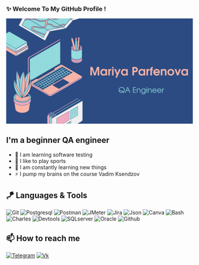 ### ✨ Welcome To My GitHub Profile !

![Braydon's GitHub Banner](./GitHubHeader.png)

## I'm a beginner QA engineer
- 💪 I am learning software testing
- 🎉 I like to play sports
- 🥅 I am constantly learning new things
- ⚡ I pump my brains on the course Vadim Ksendzov

## 🪁 Languages & Tools

![Git](https://img.shields.io/static/v1?style=for-the-badge&logo=git&message=Git&label=&color=F05032&labelColor=000000)
![Postgresql](https://img.shields.io/static/v1?style=for-the-badge&logo=Postgresql&message=Postgresql&label=&color=32aab8&labelColor=000000)
![Postman](https://img.shields.io/static/v1?style=for-the-badge&logo=Postman&message=Postman&label=&color=F05032&labelColor=000000)
![JMeter](https://img.shields.io/static/v1?style=for-the-badge&logo=apachejmeter&message=Jmeter&label=&color=852677&labelColor=000000)
![Jira](https://img.shields.io/static/v1?style=for-the-badge&logo=jira&message=Jira&label=&color=32aab8&labelColor=000000)
![Json](https://img.shields.io/static/v1?style=for-the-badge&logo=json&message=JSON&label=&color=808080&labelColor=000000)
![Canva](https://img.shields.io/static/v1?style=for-the-badge&logo=canva&message=Canva&label=&color=00c4cc&labelColor=000000)
![Bash](https://img.shields.io/static/v1?style=for-the-badge&logo=gnubash&message=Bash&label=&color=9ACD32&labelColor=000000)
![Charles](https://img.shields.io/static/v1?style=for-the-badge&message=Charles&label=&color=87CEEB&labelColor=000000)
![Devtools](https://img.shields.io/static/v1?style=for-the-badge&message=Devtools&label=&color=0000FF&labelColor=000000)
![SQLserver](https://img.shields.io/static/v1?style=for-the-badge&logo=microsoftsqlserver&message=sqlserver&label=&color=FF4500&labelColor=000000)
![Oracle](https://img.shields.io/static/v1?style=for-the-badge&logo=oracle&message=oralce&label=&color=FF4500&labelColor=000000)
![Github](https://img.shields.io/static/v1?style=for-the-badge&logo=github&message=github&label=&color=4B0082&labelColor=000000)

## 📫 How to reach me

[![Telegram](https://img.shields.io/static/v1?style=for-the-badge&logo=telegram&message=Telegram&label=&color=4682B4&labelColor=000000)](https://t.me/Maria_Parfik)
[![Vk](https://img.shields.io/static/v1?style=for-the-badge&logo=vk&message=vk&label=&color=4169E1&labelColor=000000)](https://vk.com/mashka2907)
